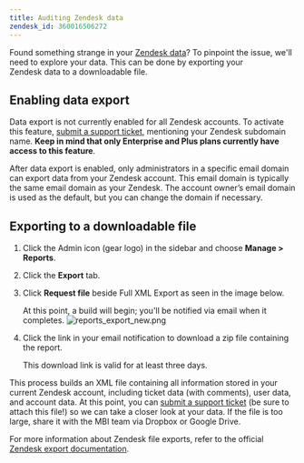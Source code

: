 ```yaml
---
title: Auditing Zendesk data
zendesk_id: 360016506272
---
```


Found something strange in your [Zendesk data](../data-analyst/importing-data/integrations/exp-zendesk-data.md)? To pinpoint the issue, we'll need to explore your data. This can be done by exporting your Zendesk data to a downloadable file.

## Enabling data export

Data export is not currently enabled for all Zendesk accounts. To activate this feature, [submit a support ticket](../getting-started/support.md), mentioning your Zendesk subdomain name. **Keep in mind that only Enterprise and Plus plans currently have access to this feature**.

After data export is enabled, only administrators in a specific email domain can export data from your Zendesk account. This email domain is typically the same email domain as your Zendesk. The account owner’s email domain is used as the default, but you can change the domain if necessary.

## Exporting to a downloadable file

1. Click the Admin icon (gear logo) in the sidebar and choose **Manage > Reports**.
1. Click the **Export** tab.
1. Click **Request file** beside Full XML Export as seen in the image below.

   At this point, a build will begin; you'll be notified via email when it completes.
   ![reports_export_new.png](../assets/reports_export_new.png)
1. Click the link in your email notification to download a zip file containing the report.

   This download link is valid for at least three days.

This process builds an XML file containing all information stored in your current Zendesk account, including ticket data (with comments), user data, and account data. At this point, you can [submit a support ticket](../getting-started/support.md) (be sure to attach this file!) so we can take a closer look at your data. If the file is too large, share it with the MBI team via Dropbox or Google Drive.

For more information about Zendesk file exports, refer to the official [Zendesk export documentation](https://support.zendesk.com/entries/23002207-Exporting-data-to-a-CSV-or-XML-file-Plus-and-Enterprise-).
